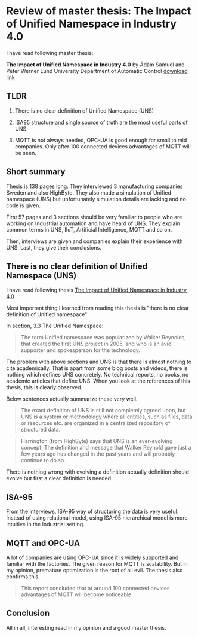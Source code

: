 # Review of master thesis: The Impact of Unified Namespace in Industry 4.0

I have read following master thesis:

**The Impact of Unified Namespace in Industry 4.0** 
by Ádám Samuel and Péter Werner 
Lund University
Department of Automatic Control [download link](https://lup.lub.lu.se/student-papers/record/9174552/file/9174561.pdf)


## TLDR

1. There is no clear definition of Unified Namespace (UNS)

2. ISA95 structure and single source of truth are the most useful parts of UNS.

3. MQTT is not always needed, OPC-UA is good enough for small to mid companies. 
Only after 100 connected devices advantages of MQTT will be seen.

## Short summary


Thesis is 138 pages long.
They interviewed 3 manufacturing companies Sweden and also HighByte.
They also made a simulation of Unified namespace (UNS) but unfortunately simulation details are lacking and no code is given.

First 57 pages and 3 sections should be very familiar to people who are working on Industrial automation and have heard of UNS.
They explain common terms in UNS, IIoT, Artificial Intelligence, MQTT and so on.

Then, interviews are given and companies explain their experience with UNS.
Last, they give their conclusions.

## There is no clear definition of Unified Namespace (UNS)

I have read following thesis [The Impact of Unified Namespace in Industry 4.0](https://lup.lub.lu.se/student-papers/record/9174552/file/9174561.pdf)

Most important thing I learned from reading this thesis is "there is no clear definition of Unified namespace"

In section, 3.3 The Unified Namespace:

> The term Unified namespace was popularized by Walker Reynolds, that created the first UNS project in 2005, and who is an avid supporter and spokesperson for the technology. 


The problem with above sections and UNS is that there is almost nothing to cite academically.
That is apart from some blog posts and videos, there is nothing which defines UNS concretely.
No technical reports, no books, no academic articles that define UNS.
When you look at the references of this thesis, this is clearly observed.


Below sentences actually summarize these very well.


> The exact definition of UNS is still not completely agreed upon, but UNS is a system or methodology where all entities, such as files, data or resources etc. are organized in a centralized repository of structured data. 


> Harrington (from HighByte) says that UNS is an ever-evolving concept. The definition and message that Walker Reynold gave just a few years ago has changed in the past years and will probably continue to do so. 

There is nothing wrong with evolving a definition actually definition should evolve but first a clear definition is needed.


## ISA-95

From the interviews, ISA-95 way of structuring the data is very useful.
Instead of using relational model, using ISA-95 hierarchical model is more intuitive in the Industrial setting.

## MQTT and OPC-UA

A lot of companies are using OPC-UA since it is widely supported and familiar with the factories.
The given reason for MQTT is scalability.
But in my opinion, premature optimization is the root of all evil.
The thesis also confirms this.

> This report concluded that at around 100 connected devices advantages of MQTT will become noticeable. 


## Conclusion

All in all, interesting read in my opinion and a good master thesis.

